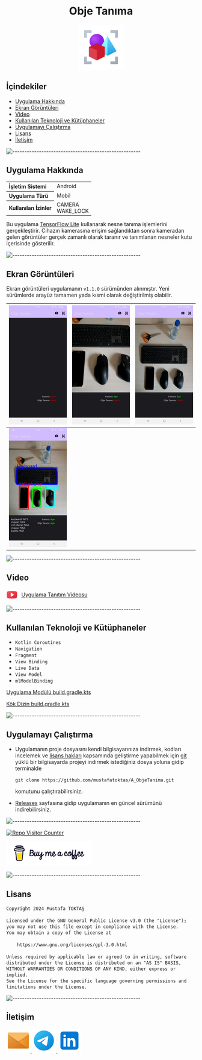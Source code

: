 <h1 align="center">Obje Tanıma</h1>

<div align="center">
  <img src="./Readme Resources/Obje Tanıma Logo.png" alt="Logo" width="120"/>
</div>

## **İçindekiler**

- [Uygulama Hakkında](#uygulama-hakkında)
- [Ekran Görüntüleri](#ekran-görüntüleri)
- [Video](#video)
- [Kullanılan Teknoloji ve Kütüphaneler](#kullanılan-teknoloji-ve-kütüphaneler)
- [Uygulamayı Çalıştırma](#uygulamayı-çalıştırma)
- [Lisans](#lisans)
- [İletişim](#i̇letişim)


![-----------------------------------------------------](./Readme%20Resources/Çizgi.png)

## Uygulama Hakkında

<table>
  <tr>
    <th style="text-align: left; font-weight: bold;">İşletim Sistemi</th>
    <td style="text-align: left;">Android</td>
  </tr>
  <tr>
    <th style="text-align: left; font-weight: bold;">Uygulama Türü</th>
    <td style="text-align: left;">Mobil</td>
  </tr>
  <tr>
    <th style="text-align: left; font-weight: bold;">Kullanılan İzinler</th>
    <td style="text-align: left;">CAMERA<br>WAKE_LOCK</td>
  </tr>
</table>

Bu uygulama [TensorFlow Lite](https://www.tensorflow.org/lite/examples/object_detection/overview?hl=tr) kullanarak
nesne tanıma işlemlerini gerçekleştirir.
Cihazın kamerasına erişim sağlandıktan sonra kameradan gelen görüntüler gerçek zamanlı olarak taranır ve tanımlanan
nesneler kutu içerisinde gösterilir.


![-----------------------------------------------------](./Readme%20Resources/Çizgi.png)

## Ekran Görüntüleri

Ekran görüntüleri uygulamanın `v1.1.0` sürümünden alınmıştır. Yeni sürümlerde arayüz tamamen yada kısmi olarak değiştirilmiş olabilir.

| ![Ekran Görüntüsü 1](./Readme%20Resources/Ekran%20Görüntüleri/Ekran%20Görüntüsü%201.jpg) | ![Ekran Görüntüsü 2](./Readme%20Resources/Ekran%20Görüntüleri/Ekran%20Görüntüsü%202.jpg) | ![Ekran Görüntüsü 3](./Readme%20Resources/Ekran%20Görüntüleri/Ekran%20Görüntüsü%203.jpg) |
| ---------------------------------------------------------------------------------------- | ---------------------------------------------------------------------------------------- | ---------------------------------------------------------------------------------------- |
| ![Ekran Görüntüsü 4](./Readme%20Resources/Ekran%20Görüntüleri/Ekran%20Görüntüsü%204.jpg) |                                                   


![-----------------------------------------------------](./Readme%20Resources/Çizgi.png)

## Video

<div style="display: flex; align-items: center;">
  <img src="./Readme Resources/Video/YouTube.png" alt="Youtube" width="30" style="margin-right: 10px;"/>
  <a href="https://youtu.be/RpdR251bvqw" target="_blank">Uygulama Tanıtım Videosu</a>
</div>


![-----------------------------------------------------](./Readme%20Resources/Çizgi.png)

## Kullanılan Teknoloji ve Kütüphaneler

- `Kotlin Coroutines`
- `Navigation`
- `Fragment`
- `View Binding`
- `Live Data`
- `View Model`
- `mlModelBinding`

[Uygulama Modülü build.gradle.kts](./app/build.gradle.kts)

[Kök Dizin build.gradle.kts](./build.gradle.kts)


![-----------------------------------------------------](./Readme%20Resources/Çizgi.png)

## Uygulamayı Çalıştırma

- Uygulamanın proje dosyasını kendi bilgisayarınıza indirmek, kodları incelemek ve
  [lisans hakları](https://www.gnu.org/licenses/gpl-3.0.html) kapsamında geliştirme
  yapabilmek için [git](https://git-scm.com) yüklü bir bilgisayarda projeyi indirmek
  istediğiniz dosya yoluna gidip terminalde
  ```
  git clone https://github.com/mustafatoktas/A_ObjeTanima.git
  ```
  komutunu çalıştırabilirsiniz.

- [Releases](https://github.com/mustafatoktas/A_ObjeTanima/releases) sayfasına gidip
  uygulamanın en güncel sürümünü indirebilirsiniz.


![-----------------------------------------------------](./Readme%20Resources/Çizgi.png)

<a href="https://github.com/mustafatoktas/W.BE_RepoVisitorCounterAPI" target="_blank"> <img src="https://toktasoft.com/api/github2/repo-visitor-counter.php?repo=xhsp3bde85zvgja&show_repo_name=1&show_date=1&show_brand=0" alt="Repo Visitor Counter"/> </a>

<a href="https://buymeacoffee.com/mustafatoktas" target="_blank"> <img src="./Readme Resources/İletişim/Buy Me a Coffee.png" alt="Buy Me a Coffee" height="64"/> </a>


![-----------------------------------------------------](./Readme%20Resources/Çizgi.png)

## Lisans

```
Copyright 2024 Mustafa TOKTAŞ

Licensed under the GNU General Public License v3.0 (the "License");
you may not use this file except in compliance with the License.
You may obtain a copy of the License at

    https://www.gnu.org/licenses/gpl-3.0.html

Unless required by applicable law or agreed to in writing, software
distributed under the License is distributed on an "AS IS" BASIS,
WITHOUT WARRANTIES OR CONDITIONS OF ANY KIND, either express or implied.
See the License for the specific language governing permissions and
limitations under the License.
```


![-----------------------------------------------------](./Readme%20Resources/Çizgi.png)

## İletişim

<a href="mailto:info@mustafatoktas.com"              target="_blank"> <img src="./Readme Resources/İletişim/Mail.png"     alt="Mail"     width="64"/> </a>
<a href="https://t.me/mustafatoktas00"               target="_blank"> <img src="./Readme Resources/İletişim/Telegram.png" alt="Telegram" width="64"/> </a>
<a href="https://www.linkedin.com/in/mustafatoktas/" target="_blank"> <img src="./Readme Resources/İletişim/LinkedIn.png" alt="LinkedIn" width="64"/> </a>